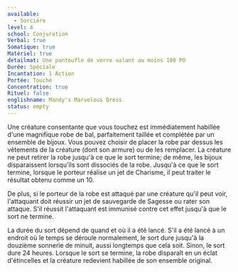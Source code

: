 ```yaml
---
available:
  - Sorcière
level: 4
school: Conjuration
Verbal: true
Somatique: true
Matériel: true
detailmat: Une pantoufle de verre valant au moins 100 PO
Durée: Spéciale
Incantation: 1 Action
Portée: Touché
Concentration: true
Rituel: false
englishname: Mandy's Marvelous Dress
status: empty
---
```

Une créature consentante que vous touchez est immédiatement habillée d'une magnifique robe de bal, parfaitement taillée et complétée par un ensemble de bijoux. Vous pouvez choisir de placer la robe par dessus les vêtements de la créature (dont son armure) ou de les remplacer. La créature ne peut retirer la robe jusqu'à ce que le sort termine; de même, les bijoux disparaissent lorsqu'ils sont dissociés de la robe. Jusqu'à ce que le sort termine, lorsque le porteur réalise un jet de Charisme, il peut traiter le résultat obtenu comme un 10.

De plus, si le porteur de la robe est attaqué par une créature qu'il peut voir, l'attaquant doit réussir un jet de sauvegarde de Sagesse ou rater son attaque. S'il réussit l'attaquant est immunisé contre cet effet jusqu'à que le sort ne termine.

La durée du sort dépend de quand et où il a été lancé. S'il a été lancé à un endroit où le temps se déroule normalement, le sort dure jusqu'à la douzième sonnerie de minuit, aussi longtemps que cela soit. Sinon, le sort dure 24 heures.  Lorsque le sort se termine, la robe disparaît en un éclat d'étincelles et la créature redevient habillée de son ensemble original.
